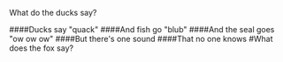 What do the ducks say?

####Ducks say "quack"
####And fish go "blub"
####And the seal goes "ow ow ow"
####But there's one sound
####That no one knows
#What does the fox say?
